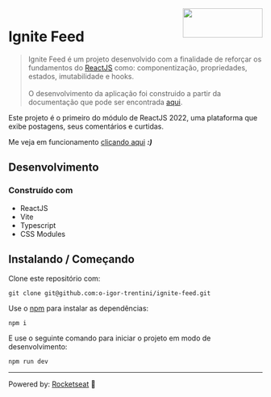 <img src="https://drive.google.com/uc?export=view&id=1I8Gil5iH_K_4CeHBAvK-JlmDxGOIN-he" alt="" width="158" height="58" align="right" />

# Ignite Feed

> Ignite Feed é um projeto desenvolvido com a finalidade de reforçar os fundamentos do [ReactJS][] como: componentização,
propriedades, estados, imutabilidade e hooks.
> <br/><br/> O desenvolvimento da aplicação foi construido a partir da documentação que pode ser encontrada [aqui][].

Este projeto é o primeiro do módulo de ReactJS 2022, uma plataforma que exibe postagens, seus comentários e curtidas.

Me veja em funcionamento [clicando aqui][] ***:)***

## Desenvolvimento

### Construído com

- ReactJS
- Vite
- Typescript
- CSS Modules

## Instalando / Começando

Clone este repositório com:

```shell
git clone git@github.com:o-igor-trentini/ignite-feed.git
```

Use o [npm][] para instalar as dependências:

```shell
npm i
```

E use o seguinte comando para iniciar o projeto em modo de desenvolvimento:

```shell
npm run dev
```

---

Powered by: [Rocketseat][] 🚀

[ReactJS]:  https://reactjs.org/
[Rocketseat]: https://www.rocketseat.com.br/
[clicando aqui]: https://o-igor-trentini.github.io/ignite-feed/
[npm]: https://www.npmjs.com/
[aqui]: https://www.figma.com/file/2LbFotoYdGr79aBBEASrOk/Ignite-Feed-(Community)
